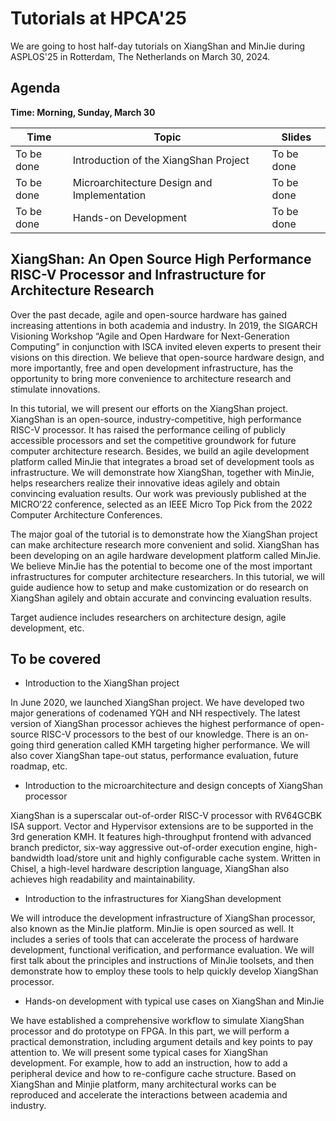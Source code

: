 # Tutorials at HPCA'25

We are going to host half-day tutorials on XiangShan and MinJie during ASPLOS'25 in Rotterdam, The Netherlands on March 30, 2024.

## Agenda

**Time: Morning, Sunday, March 30**

| Time | Topic | Slides |
| -------- | ----- | ------ |
| To be done | Introduction of the XiangShan Project | To be done |
| To be done | Microarchitecture Design and Implementation | To be done |
| To be done | Hands-on Development | To be done |



## XiangShan: An Open Source High Performance RISC-V Processor and Infrastructure for Architecture Research

Over the past decade, agile and open-source hardware has gained increasing attentions in both academia and industry. In 2019, the SIGARCH Visioning Workshop “Agile and Open Hardware for Next-Generation Computing” in conjunction with ISCA invited eleven experts to present their visions on this direction. We believe that open-source hardware design, and more importantly, free and open development infrastructure, has the opportunity to bring more convenience to architecture research and stimulate innovations.

In this tutorial, we will present our efforts on the XiangShan project. XiangShan is an open-source, industry-competitive, high performance RISC-V processor. It has raised the performance ceiling of publicly accessible processors and set the competitive groundwork for future computer architecture research. Besides, we build an agile development platform called MinJie that integrates a broad set of development tools as infrastructure. We will demonstrate how XiangShan, together with MinJie, helps researchers realize their innovative ideas agilely and obtain convincing evaluation results. Our work was previously published at the MICRO’22 conference, selected as an IEEE Micro Top Pick from the 2022 Computer Architecture Conferences.

The major goal of the tutorial is to demonstrate how the XiangShan project can make architecture research more convenient and solid. XiangShan has been developing on an agile hardware development platform called MinJie. We believe MinJie has the potential to become one of the most important infrastructures for computer architecture researchers. In this tutorial, we will guide audience how to setup and make customization or do research on XiangShan agilely and obtain accurate and convincing evaluation results.

Target audience includes researchers on architecture design, agile development, etc.



## To be covered

- Introduction to the XiangShan project

In June 2020, we launched XiangShan project. We have developed two major generations of codenamed YQH and NH respectively. The latest version of XiangShan processor achieves the highest performance of open-source RISC-V processors to the best of our knowledge. There is an on-going third generation called KMH targeting higher performance. We will also cover XiangShan tape-out status, performance evaluation, future roadmap, etc.

- Introduction to the microarchitecture and design concepts of XiangShan processor

XiangShan is a superscalar out-of-order RISC-V processor with RV64GCBK ISA support. Vector and Hypervisor extensions are to be supported in the 3rd generation KMH. It features high-throughput frontend with advanced branch predictor, six-way aggressive out-of-order execution engine, high-bandwidth load/store unit and highly configurable cache system. Written in Chisel, a high-level hardware description language, XiangShan also achieves high readability and maintainability.

- Introduction to the infrastructures for XiangShan development

We will introduce the development infrastructure of XiangShan processor, also known as the MinJie platform. MinJie is open sourced as well. It includes a series of tools that can accelerate the process of hardware development, functional verification, and performance evaluation. We will first talk about the principles and instructions of MinJie toolsets, and then demonstrate how to employ these tools to help quickly develop XiangShan processor.

- Hands-on development with typical use cases on XiangShan and MinJie

We have established a comprehensive workflow to simulate XiangShan processor and do prototype on FPGA. In this part, we will perform a practical demonstration, including argument details and key points to pay attention to. We will present some typical cases for XiangShan development. For example, how to add an instruction, how to add a peripheral device and how to re-configure cache structure. Based on XiangShan and Minjie platform, many architectural works can be reproduced and accelerate the interactions between academia and industry.

